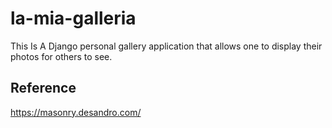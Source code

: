 # la-mia-galleria
This Is A Django personal gallery application that allows one to display their photos for others to see.


## Reference
https://masonry.desandro.com/